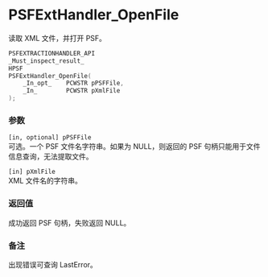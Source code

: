 # PSFExtHandler_OpenFile
读取 XML 文件，并打开 PSF。
````c
PSFEXTRACTIONHANDLER_API
_Must_inspect_result_
HPSF
PSFExtHandler_OpenFile(
    _In_opt_    PCWSTR pPSFFile,
    _In_        PCWSTR pXmlFile
);
````
### 参数
`[in, optional] pPSFFile`  
可选。一个 PSF 文件名字符串。如果为 NULL，则返回的 PSF 句柄只能用于文件信息查询，无法提取文件。

`[in] pXmlFile`  
XML 文件名的字符串。
### 返回值
成功返回 PSF 句柄，失败返回 NULL。
### 备注
出现错误可查询 LastError。
